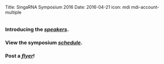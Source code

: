 Title: SingaRNA Symposium 2016
Date: 2016-04-21
icon: mdi mdi-account-multiple

<section>
  <a href="symposium_header" class="image feature"><img src="header3.tif" alt="" /></a>
</section>


<div class="row">
  <div class="6u">

<section>
<a href="SG-RNA_flyerv7.pdf" class="image feature"><img src="flyerv7.png" alt="" /></a>
</section>

  </div>


### Introducing the [***speakers***](Speaker_profilesv6.pdf).

### View the symposium [***schedule***](schedulev7.pdf).

### Post a [***flyer***](SG-RNA_flyerv7.pdf)!
